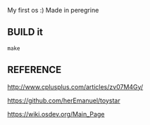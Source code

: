 My first os :)
Made in peregrine

## BUILD it


```
make
```


## REFERENCE


http://www.cplusplus.com/articles/zv07M4Gy/

https://github.com/herEmanuel/toystar

https://wiki.osdev.org/Main_Page
